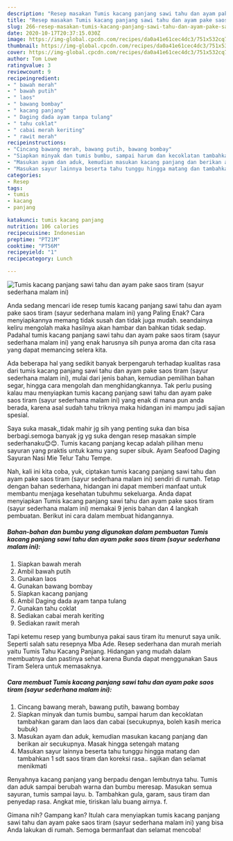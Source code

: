 ```yaml
---
description: "Resep masakan Tumis kacang panjang sawi tahu dan ayam pake saos tiram (sayur sederhana malam ini) | Resep Membuat Tumis kacang panjang sawi tahu dan ayam pake saos tiram (sayur sederhana malam ini) Yang Enak dan Simpel"
title: "Resep masakan Tumis kacang panjang sawi tahu dan ayam pake saos tiram (sayur sederhana malam ini) | Resep Membuat Tumis kacang panjang sawi tahu dan ayam pake saos tiram (sayur sederhana malam ini) Yang Enak dan Simpel"
slug: 266-resep-masakan-tumis-kacang-panjang-sawi-tahu-dan-ayam-pake-saos-tiram-sayur-sederhana-malam-ini-resep-membuat-tumis-kacang-panjang-sawi-tahu-dan-ayam-pake-saos-tiram-sayur-sederhana-malam-ini-yang-enak-dan-simpel
date: 2020-10-17T20:37:15.030Z
image: https://img-global.cpcdn.com/recipes/da0a41e61cec4dc3/751x532cq70/tumis-kacang-panjang-sawi-tahu-dan-ayam-pake-saos-tiram-sayur-sederhana-malam-ini-foto-resep-utama.jpg
thumbnail: https://img-global.cpcdn.com/recipes/da0a41e61cec4dc3/751x532cq70/tumis-kacang-panjang-sawi-tahu-dan-ayam-pake-saos-tiram-sayur-sederhana-malam-ini-foto-resep-utama.jpg
cover: https://img-global.cpcdn.com/recipes/da0a41e61cec4dc3/751x532cq70/tumis-kacang-panjang-sawi-tahu-dan-ayam-pake-saos-tiram-sayur-sederhana-malam-ini-foto-resep-utama.jpg
author: Tom Lowe
ratingvalue: 3
reviewcount: 9
recipeingredient:
- " bawah merah"
- " bawah putih"
- " laos"
- " bawang bombay"
- " kacang panjang"
- " Daging dada ayam tanpa tulang"
- " tahu coklat"
- " cabai merah keriting"
- " rawit merah"
recipeinstructions:
- "Cincang bawang merah, bawang putih, bawang bombay"
- "Siapkan minyak dan tumis bumbu, sampai harum dan kecoklatan tambahkan garam dan laos dan cabai (secukupnya, boleh kasih merica bubuk)"
- "Masukan ayam dan aduk, kemudian masukan kacang panjang dan berikan air secukupnya. Masak hingga setengah matang"
- "Masukan sayur lainnya beserta tahu tunggu hingga matang dan tambahkan 1 sdt saos tiram dan koreksi rasa.. sajikan dan selamat menikmati"
categories:
- Resep
tags:
- tumis
- kacang
- panjang

katakunci: tumis kacang panjang 
nutrition: 106 calories
recipecuisine: Indonesian
preptime: "PT21M"
cooktime: "PT56M"
recipeyield: "1"
recipecategory: Lunch

---
```



![Tumis kacang panjang sawi tahu dan ayam pake saos tiram (sayur sederhana malam ini)](https://img-global.cpcdn.com/recipes/da0a41e61cec4dc3/751x532cq70/tumis-kacang-panjang-sawi-tahu-dan-ayam-pake-saos-tiram-sayur-sederhana-malam-ini-foto-resep-utama.jpg)

Anda sedang mencari ide resep tumis kacang panjang sawi tahu dan ayam pake saos tiram (sayur sederhana malam ini) yang Paling Enak? Cara menyiapkannya memang tidak susah dan tidak juga mudah. seandainya keliru mengolah maka hasilnya akan hambar dan bahkan tidak sedap. Padahal tumis kacang panjang sawi tahu dan ayam pake saos tiram (sayur sederhana malam ini) yang enak harusnya sih punya aroma dan cita rasa yang dapat memancing selera kita.

Ada beberapa hal yang sedikit banyak berpengaruh terhadap kualitas rasa dari tumis kacang panjang sawi tahu dan ayam pake saos tiram (sayur sederhana malam ini), mulai dari jenis bahan, kemudian pemilihan bahan segar, hingga cara mengolah dan menghidangkannya. Tak perlu pusing kalau mau menyiapkan tumis kacang panjang sawi tahu dan ayam pake saos tiram (sayur sederhana malam ini) yang enak di mana pun anda berada, karena asal sudah tahu triknya maka hidangan ini mampu jadi sajian spesial.

Saya suka masak,,tidak mahir jg sih yang penting suka dan bisa berbagi.semoga banyak jg yg suka dengan resep masakan simple sederhanaku😊😊. Tumis kacang panjang kecap adalah pilihan menu sayuran yang praktis untuk kamu yang super sibuk. Ayam Seafood Daging Sayuran Nasi Mie Telur Tahu Tempe.


Nah, kali ini kita coba, yuk, ciptakan tumis kacang panjang sawi tahu dan ayam pake saos tiram (sayur sederhana malam ini) sendiri di rumah. Tetap dengan bahan sederhana, hidangan ini dapat memberi manfaat untuk membantu menjaga kesehatan tubuhmu sekeluarga. Anda dapat menyiapkan Tumis kacang panjang sawi tahu dan ayam pake saos tiram (sayur sederhana malam ini) memakai 9 jenis bahan dan 4 langkah pembuatan. Berikut ini cara dalam membuat hidangannya.

<!--inarticleads1-->

##### Bahan-bahan dan bumbu yang digunakan dalam pembuatan Tumis kacang panjang sawi tahu dan ayam pake saos tiram (sayur sederhana malam ini):

1. Siapkan  bawah merah
1. Ambil  bawah putih
1. Gunakan  laos
1. Gunakan  bawang bombay
1. Siapkan  kacang panjang
1. Ambil  Daging dada ayam tanpa tulang
1. Gunakan  tahu coklat
1. Sediakan  cabai merah keriting
1. Sediakan  rawit merah


Tapi ketemu resep yang bumbunya pakai saus tiram itu menurut saya unik. Seperti salah satu resepnya Mba Ade. Resep sederhana dan murah meriah yaitu Tumis Tahu Kacang Panjang. Hidangan yang mudah dalam membuatnya dan pastinya sehat karena Bunda dapat menggunakan Saus Tiram Selera untuk memasaknya. 

<!--inarticleads2-->

##### Cara membuat Tumis kacang panjang sawi tahu dan ayam pake saos tiram (sayur sederhana malam ini):

1. Cincang bawang merah, bawang putih, bawang bombay
1. Siapkan minyak dan tumis bumbu, sampai harum dan kecoklatan tambahkan garam dan laos dan cabai (secukupnya, boleh kasih merica bubuk)
1. Masukan ayam dan aduk, kemudian masukan kacang panjang dan berikan air secukupnya. Masak hingga setengah matang
1. Masukan sayur lainnya beserta tahu tunggu hingga matang dan tambahkan 1 sdt saos tiram dan koreksi rasa.. sajikan dan selamat menikmati


Renyahnya kacang panjang yang berpadu dengan lembutnya tahu. Tumis dan aduk sampai berubah warna dan bumbu meresap. Masukan semua sayuran, tumis sampai layu. b. Tambahkan gula, garam, saus tiram dan penyedap rasa. Angkat mie, tiriskan lalu buang airnya. f. 

Gimana nih? Gampang kan? Itulah cara menyiapkan tumis kacang panjang sawi tahu dan ayam pake saos tiram (sayur sederhana malam ini) yang bisa Anda lakukan di rumah. Semoga bermanfaat dan selamat mencoba!
